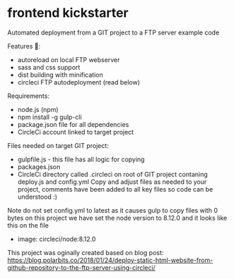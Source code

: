 # frontend kickstarter

Automated deployment from a GIT project to a FTP server example code


Features 🚀:
- autoreload on local FTP webserver
- sass and css support
- dist building with minification
- circleci FTP autodeployment (read below)


Requirements:
- node.js (npm)
- npm install -g gulp-cli 
- package.json file for all dependencies
- CircleCi account linked to target project

Files needed on target GIT project:
- gulpfile.js - this file has all logic for copying 
- packages.json
- CircleCi directory called .circleci on root of GIT project contaning deploy.js and config.yml
Copy and adjust files as needed to your project, comments have been added to all key files so code can be understood :)

Note do not set config.yml to latest as it causes gulp to copy files with 0 bytes
on this project we have set the node version to 8.12.0 and it looks like this on the file

- image: circleci/node:8.12.0

This project was oginally created based on blog post: https://blog.polarbits.co/2018/01/24/deploy-static-html-website-from-github-repository-to-the-ftp-server-using-circleci/ 
